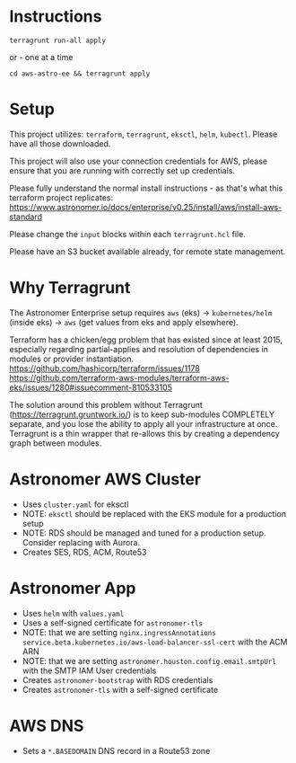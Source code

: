 # Instructions
```shell
terragrunt run-all apply
```
or - one at a time
```shell
cd aws-astro-ee && terragrunt apply
```

# Setup
This project utilizes: `terraform`, `terragrunt`, `eksctl`, `helm`, `kubectl`. Please have all those downloaded.

This project will also use your connection credentials for AWS, please ensure that you are running with correctly set up credentials.

Please fully understand the normal install instructions - as that's what this terraform project replicates:
<https://www.astronomer.io/docs/enterprise/v0.25/install/aws/install-aws-standard>

Please change the `input` blocks within each `terragrunt.hcl` file.

Please have an S3 bucket available already, for remote state management.

# Why Terragrunt
The Astronomer Enterprise setup requires `aws` (eks) -> `kubernetes/helm` (inside eks) -> `aws` (get values from eks and apply elsewhere).

Terraform has a chicken/egg problem that has existed since at least 2015, especially regarding partial-applies
and resolution of dependencies in modules or provider instantiation. 
<https://github.com/hashicorp/terraform/issues/1178>
<https://github.com/terraform-aws-modules/terraform-aws-eks/issues/1280#issuecomment-810533105>

The solution around this problem without Terragrunt (<https://terragrunt.gruntwork.io/>) is to keep sub-modules COMPLETELY separate, 
and you lose the ability to apply all your infrastructure at once. Terragrunt is a thin wrapper that re-allows this by creating a dependency graph
between modules.

# Astronomer AWS Cluster
- Uses `cluster.yaml` for eksctl  
- NOTE: `eksctl` should be replaced with the EKS module for a production setup
- NOTE: RDS should be managed and tuned for a production setup. Consider replacing with Aurora.
- Creates SES, RDS, ACM, Route53

# Astronomer App
- Uses `helm` with `values.yaml` 
- Uses a self-signed certificate for `astronomer-tls`
- NOTE: that we are setting `nginx.ingressAnnotations` `service.beta.kubernetes.io/aws-load-balancer-ssl-cert` with the ACM ARN
- NOTE: that we are setting `astronomer.houston.config.email.smtpUrl` with the SMTP IAM User credentials
- Creates `astronomer-bootstrap` with RDS credentials
- Creates `astronomer-tls` with a self-signed certificate

# AWS DNS
- Sets a `*.BASEDOMAIN` DNS record in a Route53 zone